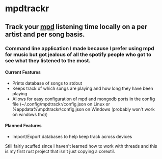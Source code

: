 # mpdtrackr
## Track your [mpd](https://www.musicpd.org/) listening time locally on a per artist and per song basis.
### Command line application I made because I prefer using mpd for music but got jealous of all the spotify people who got to see what they listened to the most.

#### Current Features
* Prints database of songs to stdout
* Keeps track of which songs are playing and how long they have been playing
* Allows for easy configuration of mpd and mongodb ports in the config file (~/.config/mpdtrackr/config.json on Linux or %appdata%\mpdtrackr\config.json on Windows (probably won't work on windows tho))

#### Planned Features
* Import/Export databases to help keep track across devices



Still fairly scuffed since I haven't learned how to work with threads and this is my first rust project that isn't just copying a coreutil.
